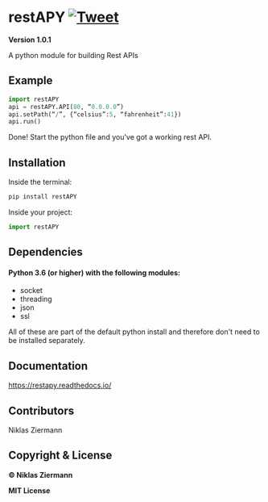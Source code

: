 # restAPY [![Tweet](https://img.shields.io/twitter/url/http/shields.io.svg?style=social)](https://twitter.com/intent/tweet?text=Just%20found%20this%20python%20module%20for%20creating%20rest%20APIs%20from%20@NiklasZiermann.%20I%20think%20you%20should%20take%20a%20look&hashtags=API,restAPI,python,web,developers)
**Version 1.0.1**

A python module for building Rest APIs



## Example

```python
import restAPY
api = restAPY.API(80, “0.0.0.0”)
api.setPath(“/”, {“celsius”:5, “fahrenheit”:41})
api.run()
```

Done! Start the python file and you've got a working rest API.



## Installation

Inside the terminal:

```bash
pip install restAPY
```

Inside your project:

```python
import restAPY
```



## Dependencies

#### Python 3.6 (or higher) with the following modules:

- socket
- threading
- json
- ssl

All of these are part of the default python install and therefore don't need to be installed separately.



## Documentation

https://restapy.readthedocs.io/




## Contributors

Niklas Ziermann



## Copyright & License

**© Niklas Ziermann** 

**MIT License**

